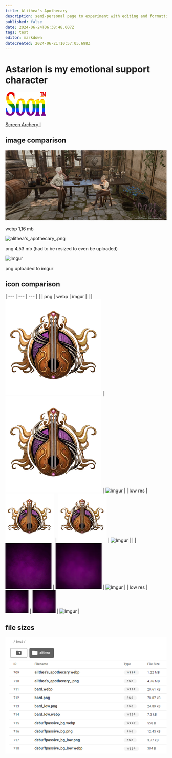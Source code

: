 ```yaml
---
title: Alithea's Apothecary
description: semi-personal page to experiment with editing and formatting without affecting the main content of the wiki
published: false
date: 2024-06-24T06:38:48.007Z
tags: test
editor: markdown
dateCreated: 2024-06-21T10:57:05.698Z
---
```


# Astarion is my emotional support character

![soon_tm.webp](/test/alithea/soon_tm.webp) 

[Screen Archery I](https://wiki.bg3.community/e/en/test/alitheas-apothecary/I)

## image comparison

![alithea's_apothecary.webp](/test/alithea's_apothecary.webp)

  
webp 1,16 mb

![alithea's_apothecary_.png](/test/alithea's_apothecary_.png)

  
png 4,53 mb (had to be resized to even be uploaded)

![Imgur](https://i.imgur.com/Px4D1pM.jpg)

  
png uploaded to imgur

## icon comparison



| --- | --- | --- |
|     | png | webp | imgur |
|     | ![](/test/bard.png) | ![](/test/bard.webp) | ![Imgur](https://i.imgur.com/NMaW2Nn.png) |
| low res    | ![](/test/bard_low.png) | ![](/test/bard_low.webp) | ![Imgur](https://i.imgur.com/4cZPuNR.png) |
|     | ![](/test/debuffpassive_bg.png) | ![](/test/debuffpassive_bg.webp) | ![Imgur](https://i.imgur.com/UBikBMX.png) |
| low res    | ![](/test/debuffpassive_bg_low.png) | ![](/test/debuffpassive_bg_low.webp) | ![Imgur](https://i.imgur.com/jVPYVMf.png) |

## file sizes

![file_sizes.png](/test/file_sizes.png)